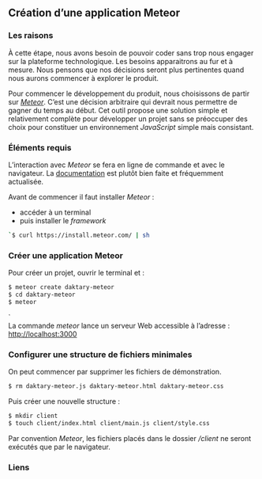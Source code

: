 ## Création d’une application Meteor

### Les raisons
  
À cette étape, nous avons besoin de pouvoir coder sans trop nous engager sur la plateforme technologique.
Les besoins apparaitrons au fur et à mesure. Nous pensons que nos décisions seront plus pertinentes quand nous aurons commencer à explorer le produit.

Pour commencer le développement du produit, nous choisissons de partir sur *[Meteor][1]*. C’est une décision arbitraire qui devrait nous permettre de gagner du temps au début. Cet outil propose une solution simple et relativement complète pour développer un projet sans se préoccuper des choix pour constituer un environnement *JavaScript* simple mais consistant.

### Éléments requis
  
L’interaction avec *Meteor* se fera en ligne de commande et avec le navigateur. La [documentation][2] est plutôt bien faite et fréquemment actualisée.

Avant de commencer il faut installer *Meteor* :
- accéder à un terminal
- puis installer le *framework*
``` bash
`$ curl https://install.meteor.com/ | sh
```

### Créer une application Meteor
  
Pour créer un projet, ouvrir le terminal et :
``` bash
$ meteor create daktary-meteor
$ cd daktary-meteor
$ meteor
```
`  
La commande *meteor* lance un serveur Web accessible à l’adresse :
[http://localhost:3000][3]

### Configurer une structure de fichiers minimales

On peut commencer par supprimer les fichiers de démonstration.
``` bash
$ rm daktary-meteor.js daktary-meteor.html daktary-meteor.css
```

Puis créer une nouvelle structure :
``` bash
$ mkdir client
$ touch client/index.html client/main.js client/style.css
```

Par convention *Meteor*, les fichiers placés dans le dossier */client* ne seront exécutés que par le navigateur.

### Liens

[1]:	http://www.meteor.com
[2]:	http://docs.meteor.com/#/full/
[3]:	http://localhost:3000

